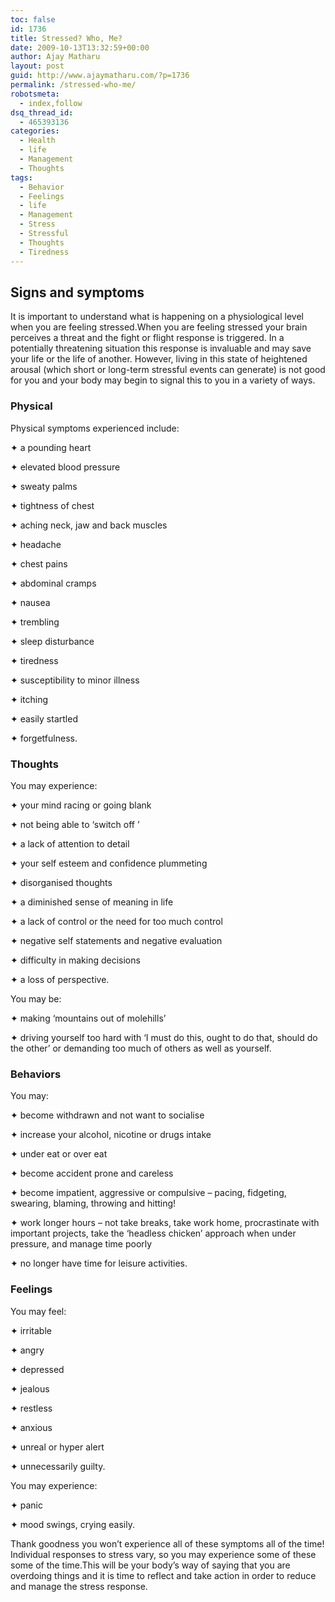 ```yaml
---
toc: false
id: 1736
title: Stressed? Who, Me?
date: 2009-10-13T13:32:59+00:00
author: Ajay Matharu
layout: post
guid: http://www.ajaymatharu.com/?p=1736
permalink: /stressed-who-me/
robotsmeta:
  - index,follow
dsq_thread_id:
  - 465393136
categories:
  - Health
  - life
  - Management
  - Thoughts
tags:
  - Behavior
  - Feelings
  - life
  - Management
  - Stress
  - Stressful
  - Thoughts
  - Tiredness
---
```

## Signs and symptoms

It is important to understand what is happening on a physiological level when you are feeling stressed.When you are feeling stressed your brain perceives a threat and the fight or flight response is triggered. In a potentially threatening situation this response is invaluable and may save your life or the life of another. However, living in this state of heightened arousal (which short or long-term stressful events can generate) is not good for you and your body may begin to signal this to you in a variety of ways.

### Physical

Physical symptoms experienced include:
  
✦ a pounding heart
  
✦ elevated blood pressure
  
✦ sweaty palms
  
✦ tightness of chest
  
✦ aching neck, jaw and back muscles
  
✦ headache
  
✦ chest pains
  
✦ abdominal cramps
  
✦ nausea
  
✦ trembling
  
✦ sleep disturbance
  
✦ tiredness
  
✦ susceptibility to minor illness
  
✦ itching
  
✦ easily startled
  
✦ forgetfulness.

### Thoughts

You may experience:
  
✦ your mind racing or going blank
  
✦ not being able to ‘switch off ’
  
✦ a lack of attention to detail
  
✦ your self esteem and confidence plummeting
  
✦ disorganised thoughts
  
✦ a diminished sense of meaning in life
  
✦ a lack of control or the need for too much control
  
✦ negative self statements and negative evaluation
  
✦ difficulty in making decisions
  
✦ a loss of perspective.
  
You may be:
  
✦ making ‘mountains out of molehills’
  
✦ driving yourself too hard with ‘I must do this, ought to do that, should do the other’ or demanding too much of others as well as yourself.

### Behaviors

You may:
  
✦ become withdrawn and not want to socialise
  
✦ increase your alcohol, nicotine or drugs intake
  
✦ under eat or over eat
  
✦ become accident prone and careless
  
✦ become impatient, aggressive or compulsive – pacing, fidgeting, swearing, blaming, throwing and hitting!
  
✦ work longer hours – not take breaks, take work home, procrastinate with important projects, take the ‘headless chicken’ approach when under pressure, and manage time poorly
  
✦ no longer have time for leisure activities.

### Feelings

You may feel:
  
✦ irritable
  
✦ angry
  
✦ depressed
  
✦ jealous
  
✦ restless
  
✦ anxious
  
✦ unreal or hyper alert
  
✦ unnecessarily guilty.
  
You may experience:
  
✦ panic
  
✦ mood swings, crying easily.

Thank goodness you won’t experience all of these symptoms all of the time! Individual responses to stress vary, so you may experience some of these some of the time.This will be your body’s way of saying that you are overdoing things and it is time to reflect and take action in order to reduce and manage the stress response.
